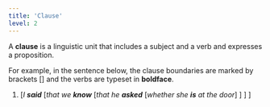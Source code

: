 ```yaml
---
title: 'Clause'
level: 2
---
```


A **clause** is a linguistic unit that includes a subject and a verb and expresses a proposition.

For example, in the sentence below, the clause boundaries are marked by brackets [] and the verbs are typeset in **boldface**.

1. [_I **said**_ [_that we **know**_ [_that he **asked**_ [_whether she **is** at the door_] ] ] ]
